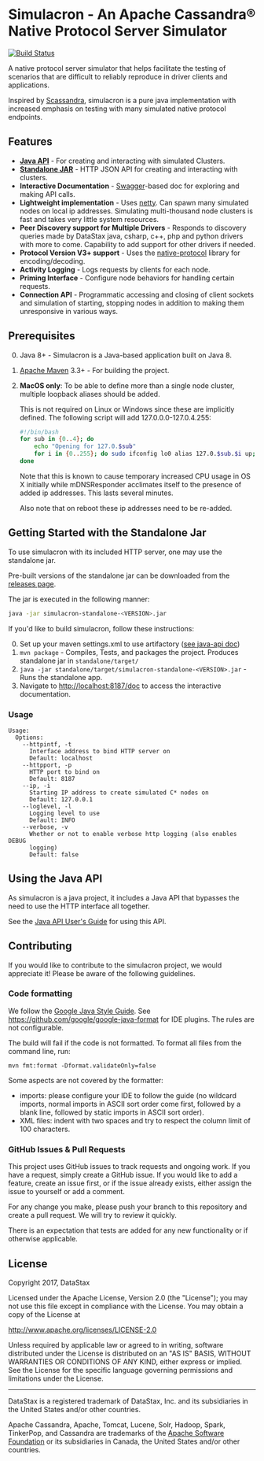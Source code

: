 # Simulacron - An Apache Cassandra® Native Protocol Server Simulator

[![Build Status](https://travis-ci.org/datastax/simulacron.svg?branch=master)](https://travis-ci.org/datastax/simulacron)

A native protocol server simulator that helps facilitate the testing of scenarios that are difficult to reliably
reproduce in driver clients and applications.

Inspired by [Scassandra](https://scassandra.org), simulacron is a pure java implementation with increased
emphasis on testing with many simulated native protocol endpoints.

## Features

* **[Java API](doc/java_api)** - For creating and interacting with simulated Clusters.
* **[Standalone JAR](#getting-started-with-the-standalone-jar)** - HTTP JSON API for creating and interacting with
  clusters.
* **Interactive Documentation** - [Swagger](http://swagger.io)-based doc for exploring and making API calls.
* **Lightweight implementation** - Uses [netty](http://netty.io).  Can spawn many simulated nodes on local ip addresses.
  Simulating multi-thousand node clusters is fast and takes very little system resources.
* **Peer Discovery support for Multiple Drivers** - Responds to discovery queries made by DataStax java, csharp,
  c++, php and python drivers with more to come.  Capability to add support for other drivers if needed.
* **Protocol Version V3+ support** - Uses the [native-protocol][native-protocol] library for encoding/decoding.
* **Activity Logging** - Logs requests by clients for each node.
* **Priming Interface** - Configure node behaviors for handling certain requests.
* **Connection API** - Programmatic accessing and closing of client sockets and simulation of starting, stopping
  nodes in addition to making them unresponsive in various ways.

## Prerequisites

0. Java 8+ - Simulacron is a Java-based application built on Java 8.
1. [Apache Maven](https://maven.apache.org) 3.3+ - For building the project.
2. **MacOS only**:  To be able to define more than a single node cluster, multiple loopback aliases should be added.

   This is not required on Linux or Windows since these are implicitly defined.  The following script will add
   127.0.0.0-127.0.4.255:

   ```bash
   #!/bin/bash
   for sub in {0..4}; do
       echo "Opening for 127.0.$sub"
       for i in {0..255}; do sudo ifconfig lo0 alias 127.0.$sub.$i up; done
   done
   ```

   Note that this is known to cause temporary increased CPU usage in OS X initially while mDNSResponder acclimates
   itself to the presence of added ip addresses.  This lasts several minutes.

   Also note that on reboot these ip addresses need to be re-added.

## Getting Started with the Standalone Jar

To use simulacron with its included HTTP server, one may use the standalone jar.

Pre-built versions of the standalone jar can be downloaded from the
[releases page](https://github.com/datastax/simulacron/releases).

The jar is executed in the following manner:

```bash
java -jar simulacron-standalone-<VERSION>.jar
```

If you'd like to build simulacron, follow these instructions:

0. Set up your maven settings.xml to use artifactory ([see java-api doc](doc/java_api#getting-simulacron))
1. `mvn package` - Compiles, Tests, and packages the project.  Produces standalone jar in `standalone/target/`
2. `java -jar standalone/target/simulacron-standalone-<VERSION>.jar` -  Runs the standalone app.
3. Navigate to [http://localhost:8187/doc](http://localhost:8187/doc) to access the interactive documentation.

### Usage

```
Usage:
  Options:
    --httpintf, -t
      Interface address to bind HTTP server on
      Default: localhost
    --httpport, -p
      HTTP port to bind on
      Default: 8187
    --ip, -i
      Starting IP address to create simulated C* nodes on
      Default: 127.0.0.1
    --loglevel, -l
      Logging level to use
      Default: INFO
    --verbose, -v
      Whether or not to enable verbose http logging (also enables DEBUG
      logging)
      Default: false
```

## Using the Java API

As simulacron is a java project, it includes a Java API that bypasses the need to use the HTTP interface all together.

See the [Java API User's Guide](doc/java_api) for using this API.

## Contributing

If you would like to contribute to the simulacron project, we would appreciate it!  Please be aware of the
following guidelines.

### Code formatting

We follow the [Google Java Style Guide](https://google.github.io/styleguide/javaguide.html). See
https://github.com/google/google-java-format for IDE plugins. The rules are not configurable.

The build will fail if the code is not formatted. To format all files from the command line, run:

```
mvn fmt:format -Dformat.validateOnly=false
```

Some aspects are not covered by the formatter:
* imports: please configure your IDE to follow the guide (no wildcard imports, normal imports
  in ASCII sort order come first, followed by a blank line, followed by static imports in ASCII
  sort order).
* XML files: indent with two spaces and try to respect the column limit of 100 characters.

### GitHub Issues & Pull Requests

This project uses GitHub issues to track requests and ongoing work.  If you have a request, simply
create a GitHub issue.  If you would like to add a feature, create an issue first, or if the issue
already exists, either assign the issue to yourself or add a comment.

For any change you make, please push your branch to this repository and create a pull request.
We will try to review it quickly.

There is an expectation that tests are added for any new functionality or if otherwise applicable.

## License

Copyright 2017, DataStax

Licensed under the Apache License, Version 2.0 (the "License");
you may not use this file except in compliance with the License.
You may obtain a copy of the License at

http://www.apache.org/licenses/LICENSE-2.0

Unless required by applicable law or agreed to in writing, software
distributed under the License is distributed on an "AS IS" BASIS,
WITHOUT WARRANTIES OR CONDITIONS OF ANY KIND, either express or implied.
See the License for the specific language governing permissions and
limitations under the License.

----

DataStax is a registered trademark of DataStax, Inc. and its subsidiaries in the United States 
and/or other countries.

Apache Cassandra, Apache, Tomcat, Lucene, Solr, Hadoop, Spark, TinkerPop, and Cassandra are 
trademarks of the [Apache Software Foundation](http://www.apache.org/) or its subsidiaries in
Canada, the United States and/or other countries. 

[native-protocol]: https://github.com/datastax/native-protocol
